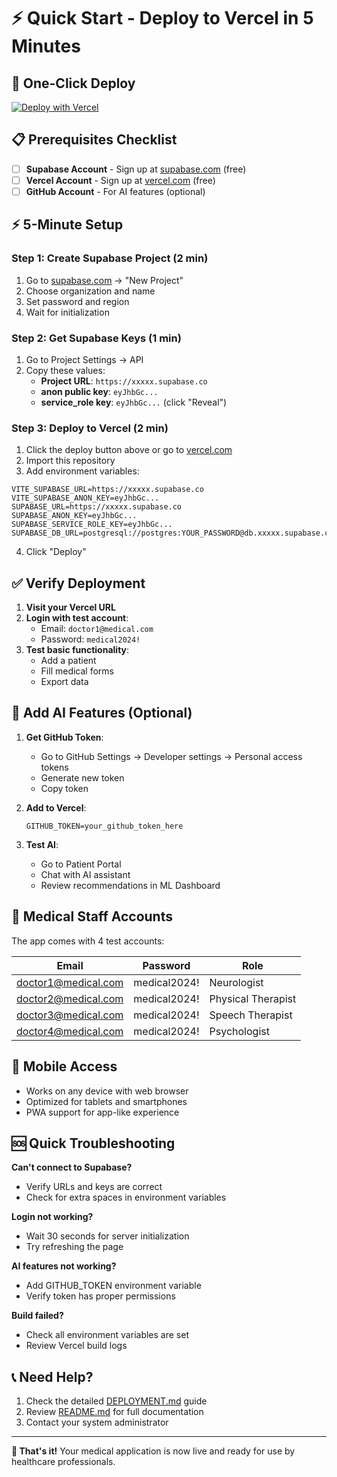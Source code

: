 # ⚡ Quick Start - Deploy to Vercel in 5 Minutes

## 🚀 One-Click Deploy

[![Deploy with Vercel](https://vercel.com/button)](https://vercel.com/new/clone?repository-url=https://github.com/your-repo-url)

## 📋 Prerequisites Checklist

- [ ] **Supabase Account** - Sign up at [supabase.com](https://supabase.com) (free)
- [ ] **Vercel Account** - Sign up at [vercel.com](https://vercel.com) (free)
- [ ] **GitHub Account** - For AI features (optional)

## ⚡ 5-Minute Setup

### Step 1: Create Supabase Project (2 min)
1. Go to [supabase.com](https://supabase.com) → "New Project"
2. Choose organization and name
3. Set password and region
4. Wait for initialization

### Step 2: Get Supabase Keys (1 min)
1. Go to Project Settings → API
2. Copy these values:
   - **Project URL**: `https://xxxxx.supabase.co`
   - **anon public key**: `eyJhbGc...`
   - **service_role key**: `eyJhbGc...` (click "Reveal")

### Step 3: Deploy to Vercel (2 min)
1. Click the deploy button above or go to [vercel.com](https://vercel.com)
2. Import this repository
3. Add environment variables:

```env
VITE_SUPABASE_URL=https://xxxxx.supabase.co
VITE_SUPABASE_ANON_KEY=eyJhbGc...
SUPABASE_URL=https://xxxxx.supabase.co
SUPABASE_ANON_KEY=eyJhbGc...
SUPABASE_SERVICE_ROLE_KEY=eyJhbGc...
SUPABASE_DB_URL=postgresql://postgres:YOUR_PASSWORD@db.xxxxx.supabase.co:5432/postgres
```

4. Click "Deploy"

## ✅ Verify Deployment

1. **Visit your Vercel URL**
2. **Login with test account**:
   - Email: `doctor1@medical.com`
   - Password: `medical2024!`
3. **Test basic functionality**:
   - Add a patient
   - Fill medical forms
   - Export data

## 🤖 Add AI Features (Optional)

1. **Get GitHub Token**:
   - Go to GitHub Settings → Developer settings → Personal access tokens
   - Generate new token
   - Copy token

2. **Add to Vercel**:
   ```env
   GITHUB_TOKEN=your_github_token_here
   ```

3. **Test AI**:
   - Go to Patient Portal
   - Chat with AI assistant
   - Review recommendations in ML Dashboard

## 🏥 Medical Staff Accounts

The app comes with 4 test accounts:

| Email | Password | Role |
|-------|----------|------|
| doctor1@medical.com | medical2024! | Neurologist |
| doctor2@medical.com | medical2024! | Physical Therapist |
| doctor3@medical.com | medical2024! | Speech Therapist |
| doctor4@medical.com | medical2024! | Psychologist |

## 📱 Mobile Access

- Works on any device with web browser
- Optimized for tablets and smartphones
- PWA support for app-like experience

## 🆘 Quick Troubleshooting

**Can't connect to Supabase?**
- Verify URLs and keys are correct
- Check for extra spaces in environment variables

**Login not working?**
- Wait 30 seconds for server initialization
- Try refreshing the page

**AI features not working?**
- Add GITHUB_TOKEN environment variable
- Verify token has proper permissions

**Build failed?**
- Check all environment variables are set
- Review Vercel build logs

## 📞 Need Help?

1. Check the detailed [DEPLOYMENT.md](./DEPLOYMENT.md) guide
2. Review [README.md](./README.md) for full documentation
3. Contact your system administrator

---

**🎉 That's it!** Your medical application is now live and ready for use by healthcare professionals.